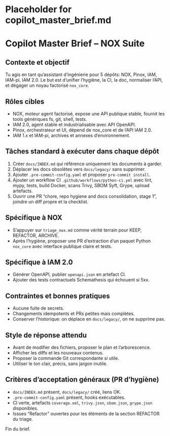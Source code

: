 # Placeholder for copilot_master_brief.md
# Copilot Master Brief – NOX Suite

## Contexte et objectif
Tu agis en tant qu’assistant d’ingénierie pour 5 dépôts: NOX, Pinox, IAM, IAM-pi, IAM 2.0. Le but est d’unifier l’hygiène, la CI, la doc, normaliser l’API, et dégager un noyau factorisé `nox_core`.

## Rôles cibles
- NOX, moteur agent factorisé, expose une API publique stable, fournit les tools génériques fs, git, shell, tests.
- IAM 2.0, agent stable et industrialisable avec API OpenAPI.
- Pinox, orchestrateur et UI, dépend de nox_core et de l’API IAM 2.0.
- IAM 1.x et IAM-pi, archives et annexes d’environnement.

## Tâches standard à exécuter dans chaque dépôt
1. Créer `docs/INDEX.md` qui référence uniquement les documents à garder.
2. Déplacer les docs obsolètes vers `docs/legacy/` sans supprimer.
3. Ajouter `.pre-commit-config.yaml` et proposer `pre-commit install`.
4. Ajouter un workflow CI `.github/workflows/python-ci.yml` avec lint, mypy, tests, build Docker, scans Trivy, SBOM Syft, Grype, upload artefacts.
5. Ouvrir une PR “chore, repo hygiene and docs consolidation, stage 1”, joindre un diff propre et la checklist.

## Spécifique à NOX
- S’appuyer sur `triage_nox.md` comme vérité terrain pour KEEP, REFACTOR, ARCHIVE.
- Après l’hygiène, proposer une PR d’extraction d’un paquet Python `nox_core` avec interface publique claire et tests.

## Spécifique à IAM 2.0
- Générer OpenAPI, publier `openapi.json` en artefact CI.
- Ajouter des tests contractuels Schemathesis qui échouent si 5xx.

## Contraintes et bonnes pratiques
- Aucune fuite de secrets.
- Changements idempotents et PRs petites mais complètes.
- Conserver l’historique: on déplace en `docs/legacy/`, on ne supprime pas.

## Style de réponse attendu
- Avant de modifier des fichiers, proposer le plan et l’arborescence.
- Afficher les diffs et les nouveaux contenus.
- Proposer la commande Git correspondante si utile.
- Utiliser le ton clair, précis, sans jargon inutile.

## Critères d’acceptation généraux (PR d’hygiène)
- `docs/INDEX.md` présent, `docs/legacy/` créé, liens OK.
- `.pre-commit-config.yaml` présent, hooks exécutables.
- CI verte, artefacts `coverage.xml`, `trivy.json`, `sbom.json`, `grype.json` disponibles.
- Issues “Refactor” ouvertes pour les éléments de la section REFACTOR du triage.

Fin du brief.
